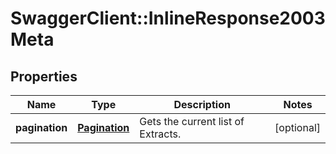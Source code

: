 # SwaggerClient::InlineResponse2003Meta

## Properties
Name | Type | Description | Notes
------------ | ------------- | ------------- | -------------
**pagination** | [**Pagination**](Pagination.md) | Gets the current list of Extracts. | [optional] 


